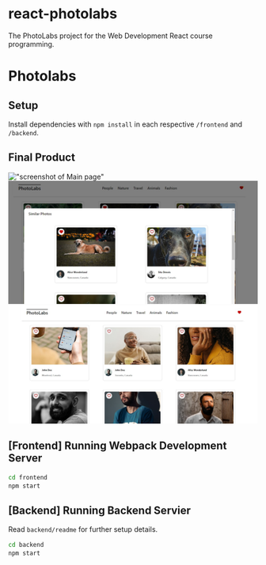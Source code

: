 # react-photolabs
The PhotoLabs project for the Web Development React course programming.

# Photolabs

## Setup

Install dependencies with `npm install` in each respective `/frontend` and `/backend`.

## Final Product

!["screenshot of Main page"]()
!["screenshot of modal page"](https://github.com/Angelus-20/photolabs-starter/blob/main/docs/modal-like-notification.jpg?raw=true)
!["screenshot of render by topic page"](https://github.com/Angelus-20/photolabs-starter/blob/main/docs/topic-people.jpg?raw=true)



## [Frontend] Running Webpack Development Server

```sh
cd frontend
npm start
```

## [Backend] Running Backend Servier

Read `backend/readme` for further setup details.

```sh
cd backend
npm start
```
